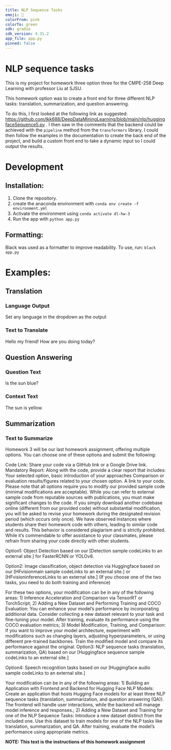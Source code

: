 ```yaml
---
title: NLP Sequence Tasks
emoji: 💬
colorFrom: pink
colorTo: green
sdk: gradio
sdk_version: 4.31.2
app_file: app.py
pinned: false
---
```


# NLP sequence tasks

This is my project for homework three option three for the CMPE-258 Deep Learning with professor Liu at SJSU. 

This homework option was to create a front end for three different NLP tasks: translation, summarization, and question answering. 

To do this, I first looked at the following link as suggested: https://github.com/lkk688/DeepDataMiningLearning/blob/main/nlp/huggingfaceSequence5.py . I then saw in the comments that the backend could be achieved with the `pipeline` method from the `transformers` library. I could then follow the examples in the documentation to create the back end of the project, and build a custom front end to take a dynamic input so I could output the results.

# Development

## Installation:
1. Clone the repository.
2. create the anaconda environment with `conda env create -f environment.yml`
3. Activate the environment using `conda activate dl-hw-3`
4. Run the app with `python app.py`

## Formatting:
Black was used as a formatter to improve readability. To use, run: `black app.py`

# Examples:

## Translation
### Language Output
Set any language in the dropdown as the output

### Text to Translate
Hello my friend! How are you doing today?

## Question Answering
### Question Text
Is the sun blue?

### Context Text
The sun is yellow.

## Summarization
### Text to Summarize
Homework 3 will be our last homework assignment, offering multiple options. You can choose one of these options and submit the following:

Code Link: Share your code via a GitHub link or a Google Drive link.
Mandatory Report: Along with the code, provide a clear report that includes:
Your selected option, basic introduction of your approaches
Comparison or evaluation results/figures related to your chosen option.
A link to your code.
Please note that all options require you to modify our provided sample code (minimal modifications are acceptable). While you can refer to external sample code from reputable sources with publications, you must make significant changes to the code. If you simply download another codebase online (different from our provided code) without substantial modification, you will be asked to revise your homework during the designated revision period (which occurs only once).
We have observed instances where students share their homework code with others, leading to similar code and results. This behavior is considered plagiarism and is strictly prohibited. While it’s commendable to offer assistance to your classmates, please refrain from sharing your code directly with other students.

Option1: Object Detection based on our [Detection sample codeLinks to an external site.] for FasterRCNN or YOLOv8.

Option2: Image classification, object detection via Huggingface based on our [HFvisionmain sample codeLinks to an external site.] or [HFvisioninferenceLinks to an external site.] (If you choose one of the two tasks, you need to do both training and inference)

For these two options, your modification can be in any of the following areas: 1) Inference Acceleration and Comparison via TensorRT or TorchScript; 2) Adding a New Dataset and Performing Training and COCO Evaluation: You can enhance your model’s performance by incorporating additional data. Consider collecting a new dataset relevant to your task and fine-tuning your model. After training, evaluate its performance using the COCO evaluation metrics; 3) Model Modification, Training, and Comparison: If you want to improve your model architecture, experiment with modifications such as changing layers, adjusting hyperparameters, or using different pre-trained backbones. Train the modified model and compare its performance against the original.
Option3: NLP sequence tasks (translation, summarization, QA) based on our [Huggingface sequence sample codeLinks to an external site.]

Option4: Speech recognition tasks based on our [Huggingface audio sample codeLinks to an external site.]

 Your modification can be in any of the following areas: 1) Building an Application with Frontend and Backend for Hugging Face NLP Models: Create an application that hosts Hugging Face models for at least three NLP sequence tasks (translation, summarization, and question answering (QA)). The frontend will handle user interactions, while the backend will manage model inference and responses.; 2) Adding a New Dataset and Training for one of the NLP Sequence Tasks: Introduce a new dataset distinct from the included one. Use this dataset to train models for one of the NLP tasks like translation, summarization, and QA. After training, evaluate the model’s performance using appropriate metrics.

**NOTE: This text is the instructions of this homework assignment**